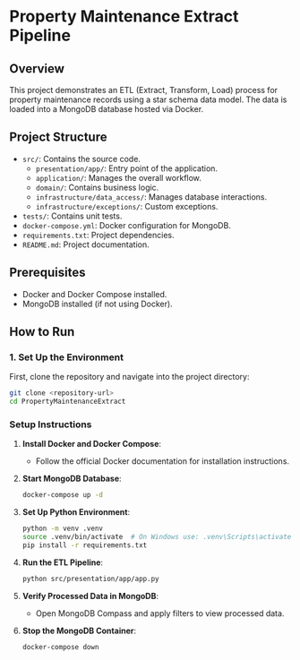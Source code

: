 # Property Maintenance Extract Pipeline

## Overview
This project demonstrates an ETL (Extract, Transform, Load) process for property maintenance records using a star schema data model. The data is loaded into a MongoDB database hosted via Docker.

## Project Structure
- `src/`: Contains the source code.
  - `presentation/app/`: Entry point of the application.
  - `application/`: Manages the overall workflow.
  - `domain/`: Contains business logic.
  - `infrastructure/data_access/`: Manages database interactions.
  - `infrastructure/exceptions/`: Custom exceptions.
- `tests/`: Contains unit tests.
- `docker-compose.yml`: Docker configuration for MongoDB.
- `requirements.txt`: Project dependencies.
- `README.md`: Project documentation.

## Prerequisites
- Docker and Docker Compose installed.
- MongoDB installed (if not using Docker).

## How to Run

### 1. Set Up the Environment
First, clone the repository and navigate into the project directory:

```bash
git clone <repository-url>
cd PropertyMaintenanceExtract
```

### Setup Instructions

1. **Install Docker and Docker Compose**:
   - Follow the official Docker documentation for installation instructions.

2. **Start MongoDB Database**:
   ```bash
   docker-compose up -d
   ```

3. **Set Up Python Environment**:
   ```bash
   python -m venv .venv
   source .venv/bin/activate  # On Windows use: .venv\Scripts\activate
   pip install -r requirements.txt
   ```

4. **Run the ETL Pipeline**:
   ```bash
   python src/presentation/app/app.py
   ```

5. **Verify Processed Data in MongoDB**:
   - Open MongoDB Compass and apply filters to view processed data.

6. **Stop the MongoDB Container**:
   ```bash
   docker-compose down
   ```
